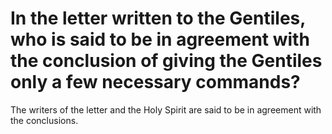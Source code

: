 # In the letter written to the Gentiles, who is said to be in agreement with the conclusion of giving the Gentiles only a few necessary commands?

The writers of the letter and the Holy Spirit are said to be in agreement with the conclusions.
